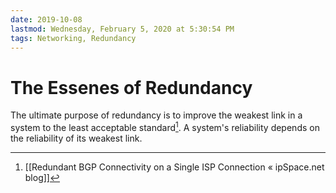 ```yaml
---
date: 2019-10-08
lastmod: Wednesday, February 5, 2020 at 5:30:54 PM
tags: Networking, Redundancy
---
```

# The Essenes of Redundancy


The ultimate purpose of redundancy is to improve the weakest link in a system to the least acceptable standard[^2F5B0603D7B7]. A system's reliability depends on the reliability of its weakest link.


[^2F5B0603D7B7]: [[Redundant BGP Connectivity on a Single ISP Connection « ipSpace.net blog]]
